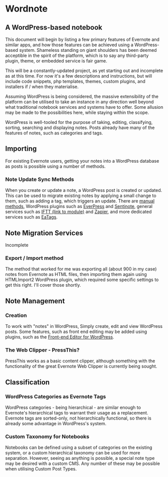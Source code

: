 # Wordnote
## A WordPress-based notebook

This document will begin by listing a few primary features of Evernote and similar apps, and how those features can be achieved using a WordPress-based system. Shameless standing on giant shoulders has been deemed acceptible in the spirit of the platform, which is to say any third-party plugin, theme, or embedded service is fair game.

This will be a constantly-updated project, as yet starting out and incomplete as at this time. For now it's a few descriptions and instructions, but will include code snippets, php templates, themes, custom plugins, and installers if / when they materialise.

Assuming WordPress is being considered, the massive extensibility of the platform can be utilised to take an instance in any direction well beyond what traditional notebook services and systems have to offer. Some allusion may be made to the possibilities here, while staying within the scope.

WordPress is well-tooled for the purpose of taking, editing, classifying, sorting, searching and displaying notes. Posts already have many of the features of notes, such as categories and tags.

## Importing
For existing Evernote users, getting your notes into a WordPress database as posts is possible using a number of methods.
### Note Update Sync Methods
When you create or update a note, a WordPress post is created or updated. This can be used to migrate existing notes by applying a small change to them, such as adding a tag, which triggers an update. There are [manual methods](https://discussion.evernote.com/topic/62196-export-to-wordpress/?do=findComment&comment=343863), WordPress plugins such as [EverPress](https://wordpress.org/plugins/everpress/) and [Sentinote](https://wordpress.org/plugins/sentinote/), general services such as [IFTT (link to module)](https://ifttt.com/connect/evernote/wordpress) and [Zapier](https://zapier.com/zapbook/evernote/wordpress/), and more dedicated services such as [EaTags](https://eatags.com/).

## Note Migration Services
Incomplete

### Export / Import method
The method that worked for me was exporting all (about 900 in my case) notes from Evernote as HTML files, then importing them again using HTMLImport2 WordPress plugin, which required some specific settings to get this right. I'll cover those shortly.

## Note Management
### Creation
To work with "notes" in WordPress, Simply create, edit and view WordPress posts. Some features, such as front end editing may be added using plugins, such as the [Front-end Editor for WordPress](https://en-za.wordpress.org/plugins/wp-front-end-editor/).

### The Web Clipper - PressThis?
PressThis works as a basic content clipper, although something with the functionality of the great Evernote Web Clipper is currently being sought.

## Classification
### WordPress Categories as Evernote Tags
WordPress categories - being hierarchical - are similar enough to Evernote's hierarchical tags to warrant their usage as a replacement. Evernote tags are sorted-only, not hierarchically functional, so there is already some advantage in WordPress's system.

### Custom Taxonomy for Notebooks
Notebooks can be defined using a subset of categories on the existing system, or a custom hierarchical taxonomy can be used for more separation. However, seeing as anything is possible, a special note type may be desired with a custom CMS. Any number of these may be possible when utilising Custom Post Types.

